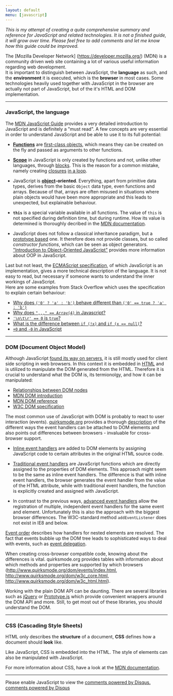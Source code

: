 ```yaml
---
layout: default
menu: [javascript]
---
```


*This is my attempt of creating a quite comprehensive summary and reference for JavaScript and related technologies. It is not a finished guide, it will grow over time. Please feel free to add comments and let me know how this guide could be improved.*

The [Mozilla Developer Network] (https://developer.mozilla.org/) (MDN) is a community driven web site containing a lot of various useful information regarding web development.  
It is important to distinguish between JavaScript, the **language** as such, and the **environment** it is executed, which is the **browser** in most cases. Some technologies heavily used together with JavaScript in the browser are actually not part of JavaScript, but of the it's HTML and DOM implementation.

---

### JavaScript, the language

The [MDN JavaScript Guide](https://developer.mozilla.org/en/JavaScript/Guide) provides a very detailed introduction to JavaScript and is definitely a "must read". A few concepts are very essential in order to understand JavaScript and be able to use it to its full potential:

- [**Functions**](https://developer.mozilla.org/en/JavaScript/Guide/Functions) are [first-class objects](https://en.wikipedia.org/wiki/First-class_citizen), which means they can be created on the fly and passed as arguments to other functions.

- [**Scope**](https://developer.mozilla.org/en/JavaScript/Reference/Functions_and_function_scope) in JavaScript is only created by functions and not, unlike other languages, through [blocks](https://en.wikipedia.org/wiki/Block_%28programming%29). This is the reason for a common mistake, namely creating [closures](https://developer.mozilla.org/en/JavaScript/Guide/Closures) [in a loop](http://stackoverflow.com/questions/750486/javascript-closure-inside-loops-simple-practical-example).

- JavaScript is [**object**](https://developer.mozilla.org/en/JavaScript/Guide/Working_with_Objects)**-oriented**. Everything, apart from primitive data types, derives from the basic `Object` data type, even functions and arrays. Because of that, arrays are often misused in situations where plain objects would have been more appropriate and this leads to unexpected, but explainable behaviour.

- **`this`** is a special variable available in all functions. The value of `this` is not specified during definition time, but during runtime. How its value is determined is thoroughly decribed in the [MDN documentation](https://developer.mozilla.org/en/JavaScript/Reference/Operators/this).

- JavaScript does not follow a classical inheritance paradigm, but a [prototype based](http://en.wikipedia.org/wiki/Prototype-based_programming) one. It therefore does not provide classes, but so called *constructor functions*, which can be seen as object generators. ["Introduction to Object-Oriented JavaScript"](https://developer.mozilla.org/en/Introduction_to_Object-Oriented_JavaScript) provides more information about OOP in JavaScript.

Last but not least, the [ECMAScript specification](http://es5.github.com/), of which JavaScript is an implementation, gives a more technical description of the language. It is not easy to read, but necessary if someone wants to understand the inner workings of JavaScript.  
Here are some examples from Stack Overflow which uses the specification to explain certain behaviour:

- [Why does `('0' ? 'a' : 'b')` behave different than `('0' == true ? 'a' : 'b')`](http://stackoverflow.com/q/7496727/218196)
- [Why does `",,," == Array(4)` in Javascript?](http://stackoverflow.com/q/10905350/218196)
- [`'\n\t\r' == 0` is `true`?](http://stackoverflow.com/q/10376179/218196)
- [What is the difference between `if (!x)` and `if (x == null)`?](http://stackoverflow.com/q/5791158/218196)
- [`+0` and `-0` in JavaScript](http://stackoverflow.com/q/7223359/218196)

---

### DOM (**D**ocument **O**bject **M**odel)

Although JavaScript [found its way on servers](http://nodejs.org/), it is still mostly used for client side scripting in web browsers. In this context it is embedded in [HTML](https://developer.mozilla.org/en/HTML) and is utilized to manipulate the DOM generated from the HTML. Therefore it is crucial to understand what the DOM is, its termionolgy, and how it can be manipulated:

- [Relationships between DOM nodes](/blog/2011/09/20/relationship-in-the-dom)
- [MDN DOM introduction](https://developer.mozilla.org/en/DOM/About_the_Document_Object_Model) 
- [MDN DOM reference](https://developer.mozilla.org/en/DOM) 
- [W3C DOM specification](http://www.w3.org/DOM/)

The most common use of JavaScript with DOM is probably to react to user interaction (events). [quirksmode.org](http://quirksmode.org) provides a thorough [description](http://www.quirksmode.org/js/introevents.html) of the different ways the event handlers can be attached to DOM elements and also points out differences between browsers - invaluable for cross-browser support.

- [Inline event handlers](http://www.quirksmode.org/js/events_early.html) are added to DOM elements by assigning JavaScript code to certain attributes in the original HTML source code.

- [Traditional event handlers](http://www.quirksmode.org/js/events_tradmod.html) are JavaScript functions which are directly assigned to the properties of DOM elements. This approach might seem to be the same as inline event handlers. The difference is that with inline event handlers, the browser generates the event handler from the value of the HTML attribute, while with traditional event handlers, the function is explicitly created and assigned with JavaScript.

- In contrast to the previous ways, [advanced event handlers](http://www.quirksmode.org/js/events_advanced.html) allow the registration of multiple, independent event handlers for the same event and element. Unfortunately this is also the approach with the biggest browser differences. The W3C-standard method `addEventListener` does not exist in IE8 and below.

[Event order](http://www.quirksmode.org/js/events_order.html) describes how handlers for nested elements are resolved. The fact that events bubble up the DOM tree leads to sophisticated ways to deal with events, such as [event delegation](http://stackoverflow.com/questions/1687296/what-is-dom-event-delegation).

When creating cross-browser compatible code, knowing about the differences is vital. quirksmode.org provides tables with information about which methods and properties are supported by which browsers (<http://www.quirksmode.org/dom/events/index.html>, <http://www.quirksmode.org/dom/w3c_core.html>, <http://www.quirksmode.org/dom/w3c_html.html>).

Working with the plain DOM API can be daunting. There are several libraries such as [jQuery](http://jquery.com/) or [Prototype.js](http://www.prototypejs.org/) which provide convenient wrappers around the DOM API and more.
Still, to get most out of these libraries, you should understand the DOM.

---

### CSS (Cascading Style Sheets)

HTML only describes the **structure** of a document, **CSS** defines how a document should **look** like.

Like JavaScript, CSS is embedded into the HTML. The style of elements can also be manipulated with JavaScript.

For more information about CSS, have a look at the [MDN documentation](https://developer.mozilla.org/en/CSS).

---

<div id="disqus_thread"></div>
<script type="text/javascript">
    /* * * CONFIGURATION VARIABLES: EDIT BEFORE PASTING INTO YOUR WEBPAGE * * */
    var disqus_shortname = 'fthoughts'; // required: replace example with your forum shortname
    var disqus_identifier = 'javascript_summary';

    /* * * DON'T EDIT BELOW THIS LINE * * */
    (function() {
         var dsq = document.createElement('script'); dsq.type = 'text/javascript'; dsq.async = true;
         dsq.src = 'http://' + disqus_shortname + '.disqus.com/embed.js';
         (document.getElementsByTagName('head')[0] || document.getElementsByTagName('body')[0]).appendChild(dsq);
    })();
</script>
<noscript>Please enable JavaScript to view the <a href="http://disqus.com/?ref_noscript">comments powered by Disqus.</a></noscript>
<a href="http://disqus.com" class="dsq-brlink">comments powered by <span class="logo-disqus">Disqus</span></a>
